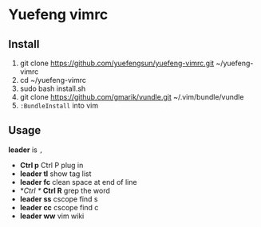 Yuefeng vimrc
=============

## Install
1. git clone https://github.com/yuefengsun/yuefeng-vimrc.git ~/yuefeng-vimrc
2. cd ~/yuefeng-vimrc
3. sudo bash install.sh
4. git clone https://github.com/gmarik/vundle.git ~/.vim/bundle/vundle
5. `:BundleInstall` into vim

## Usage
**leader** is `,`

* **Ctrl p** Ctrl P plug in
* **leader tl** show tag list
* **leader fc** clean space at end of line
* **Ctrl \** **Ctrl R** grep the word
* **leader ss** cscope find s
* **leader cc** cscope find c
* **leader ww** vim wiki
